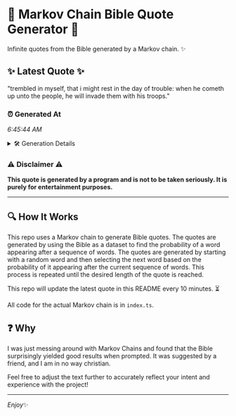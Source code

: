 # 📖 Markov Chain Bible Quote Generator 📖

Infinite quotes from the Bible generated by a Markov chain. ✨

## ✨ Latest Quote ✨
"trembled in myself, that i might rest in the day of trouble: when he cometh up unto the people, he will invade them with his troops."

### ⏰ Generated At
*6:45:44 AM*

<details>
    <summary>🛠️ Generation Details</summary>
    <p>
        <strong>🌱 Seed:</strong> trembled<br>
        <strong>🔄 Iterations:</strong> 25<br>
        <strong>📜 Context History:</strong><br>[ trembled ]: in<br>[ trembled, in ]: myself,<br>[ trembled, in, myself, ]: that<br>[ trembled, in, myself,, that ]: i<br>[ trembled, in, myself,, that, i ]: might<br>[ trembled, in, myself,, that, i, might ]: rest<br>[ in, myself,, that, i, might, rest ]: in<br>[ myself,, that, i, might, rest, in ]: the<br>[ that, i, might, rest, in, the ]: day<br>[ i, might, rest, in, the, day ]: of<br>[ might, rest, in, the, day, of ]: trouble:<br>[ rest, in, the, day, of, trouble: ]: when<br>[ in, the, day, of, trouble:, when ]: he<br>[ the, day, of, trouble:, when, he ]: cometh<br>[ day, of, trouble:, when, he, cometh ]: up<br>[ of, trouble:, when, he, cometh, up ]: unto<br>[ trouble:, when, he, cometh, up, unto ]: the<br>[ when, he, cometh, up, unto, the ]: people,<br>[ he, cometh, up, unto, the, people, ]: he<br>[ cometh, up, unto, the, people,, he ]: will<br>[ up, unto, the, people,, he, will ]: invade<br>[ unto, the, people,, he, will, invade ]: them<br>[ the, people,, he, will, invade, them ]: with<br>[ people,, he, will, invade, them, with ]: his<br>[ he, will, invade, them, with, his ]: troops.<br>
    </p>
</details>

### ⚠️ Disclaimer ⚠️
**This quote is generated by a program and is not to be taken seriously. It is purely for entertainment purposes.**

---

## 🔍 How It Works

This repo uses a Markov chain to generate Bible quotes. The quotes are generated by using the Bible as a dataset to find the probability of a word appearing after a sequence of words. The quotes are generated by starting with a random word and then selecting the next word based on the probability of it appearing after the current sequence of words. This process is repeated until the desired length of the quote is reached.

This repo will update the latest quote in this README every 10 minutes. ⏳

All code for the actual Markov chain is in `index.ts`.

## ❓ Why

I was just messing around with Markov Chains and found that the Bible surprisingly yielded good results when prompted. 
It was suggested by a friend, and I am in no way christian.

Feel free to adjust the text further to accurately reflect your intent and experience with the project!

---

*Enjoy*✨
